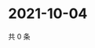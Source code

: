 # 2021-10-04

共 0 条

<!-- BEGIN -->
<!-- 最后更新时间 Mon Oct 04 2021 00:27:15 GMT+0800 (China Standard Time) -->

<!-- END -->
